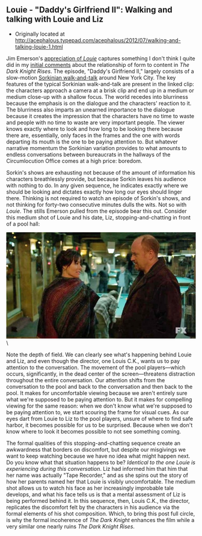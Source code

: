 ## Louie - "Daddy's Girlfriend II": Walking and talking with Louie and Liz

 * Originally located at http://acephalous.typepad.com/acephalous/2012/07/walking-and-talking-louie-1.html

Jim Emerson's [appreciation of ](http://blogs.suntimes.com/scanners/2012/07/louis_funny_is_gravy.html)*[Louie](http://blogs.suntimes.com/scanners/2012/07/louis_funny_is_gravy.html)* captures something I don't think I quite did in my [initial comments](http://www.lawyersgunsmoneyblog.com/2012/07/initial-verdict-on-the-dark-knight-rises) about the relationship of form to content in *The Dark Knight Rises*. The episode, "Daddy's Girlfriend II," largely consists of a slow-motion [Sorkinian walk-and-talk](http://www.youtube.com/watch?v=VwJoUCiyQUk) around New York City. The key features of the typical Sorkinian walk-and-talk are present in the linked clip: the characters approach a camera at a brisk clip and end up in a medium or medium close-up with a shallow focus. The world recedes into blurriness because the emphasis is on the dialogue and the characters' reaction to it. The blurriness also imparts an unearned importance to the dialogue because it creates the impression that the characters have no time to waste and people with no time to waste are very important people. The viewer knows exactly where to look and how long to be looking there because there are, essentially, only faces in the frames and the one with words departing its mouth is the one to be paying attention to. But whatever narrative momentum the Sorkinian variation provides to what amounts to endless conversations between bureaucrats in the hallways of the Circumlocution Office comes at a high price: boredom.

Sorkin's shows are exhausting not because of the amount of information his characters breathlessly provide, but because Sorkin leaves his audience with nothing to do. In any given sequence, he indicates exactly where we should be looking and dictates exactly how long our eyes should linger there. Thinking is not required to watch an episode of Sorkin's shows, and not thinking for forty-two consecutive minutes dulls the wits. Not so with *Louie*. The stills Emerson pulled from the episode bear this out. Consider this medium shot of Louie and his date, Liz, stopping-and-chatting in front of a pool hall:

![6a00d8341c2df453ef016768f67521970b](images/tv/louie-daddys-girlfriend-ii/6a00d8341c2df453ef016768f67521970b.jpg)\

Note the depth of field. We can clearly see what's happening behind Louie and Liz, and even though the director, one Louis C.K., wants us to pay attention to the conversation. The movement of the pool players—which occurs, significantly, in the dead center of the screen—threatens distraction throughout the entire conversation. Our attention shifts from the conversation to the pool and back to the conversation and then back to the pool. It makes for uncomfortable viewing because we aren't entirely sure what we're supposed to be paying attention to. But it makes for compelling viewing for the same reason: when we don't know what we're supposed to be paying attention to, we start scouring the frame for visual cues. As our eyes dart from Louie to Liz to the pool players, unsure of where to find safe harbor, it becomes possible for us to be surprised. Because when we don't know where to look it becomes possible to not see something coming.

The formal qualities of this stopping-and-chatting sequence create an awkwardness that borders on discomfort, but despite our misgivings we want to keep watching because we have no idea what might happen next. Do you know what that situation happens to be? *Identical to the one Louie is experiencing during this conversation*. Liz had informed him that him that her name was actually "Tape Recorder," and as she spins out the story of how her parents named her that Louie is visibly uncomfortable. The medium shot allows us to watch his face as her increasingly improbable tale develops, and what his face tells us is that a mental assessment of Liz is being performed behind it.
In this sequence, then, Louis C.K., the director, replicates the discomfort felt by the characters in his audience via the formal elements of his shot composition. Which, to bring this post full circle, is why the formal incoherence of *The Dark Knight* enhances the film while a very similar one nearly ruins *The Dark Knight Rises*.

